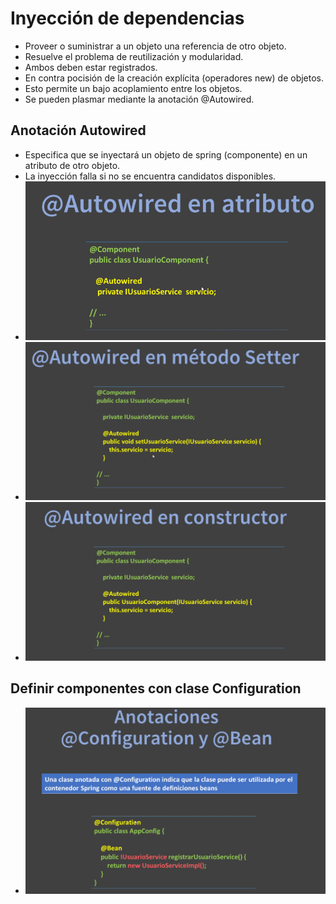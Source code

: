 # Inyección de dependencias

- Proveer o suministrar a un objeto una referencia de otro objeto.
- Resuelve el problema de reutilización y modularidad.
- Ambos deben estar registrados.
- En contra pocisión de la creación explícita (operadores new) de objetos.
- Esto permite un bajo acoplamiento entre los objetos.
- Se pueden plasmar mediante la anotación @Autowired.

## Anotación Autowired

- Especifica que se inyectará un objeto de spring (componente) en un atributo de otro objeto.
- La inyección falla si no se encuentra candidatos disponibles.
- ![Autowired en atributo](./img/1.png)
- ![Autowired en set](./img/2.png)
- ![Autowired en constructor](./img/3.png)

## Definir componentes con clase Configuration

- ![Clase Configuration con beans](./img/4.png)
